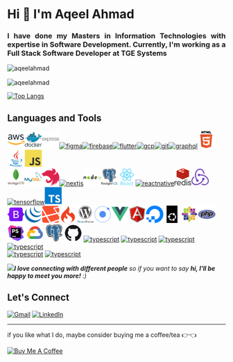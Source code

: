 <h1 align="justify">Hi 👋 I'm Aqeel Ahmad</h1>
<h3 align="justify">I have done my Masters in Information Technologies with expertise in Software Development. Currently, I'm working as a Full Stack Software Developer at TGE Systems
</h3> 


<p align="left"><img src="https://komarev.com/ghpvc/?username=cometnice&label=Profile%20views&color=0e75b6&style=flat" alt="aqeelahmad" /> </p>

<p><img align="center" src="https://github-readme-streak-stats.herokuapp.com/?user=cometnice&" alt="aqeelahmad" /></p>

[![Top Langs](https://github-readme-stats.vercel.app/api/top-langs/?username=cometnice)](https://github.com/anuraghazra/github-readme-stats)


## Languages and Tools
<p align="left"><a href="https://aws.amazon.com" target="_blank" rel="noreferrer"><img src="https://raw.githubusercontent.com/devicons/devicon/master/icons/amazonwebservices/amazonwebservices-original-wordmark.svg" alt="aws" width="40" height="40"/></a><a href="https://www.docker.com/" target="_blank" rel="noreferrer"><img src="https://raw.githubusercontent.com/devicons/devicon/master/icons/docker/docker-original-wordmark.svg" alt="docker" width="40" height="40"/></a><a href="https://expressjs.com" target="_blank" rel="noreferrer"><img src="https://raw.githubusercontent.com/devicons/devicon/master/icons/express/express-original-wordmark.svg" alt="express" width="40" height="40"/></a><a href="https://www.figma.com/" target="_blank" rel="noreferrer"><img src="https://www.vectorlogo.zone/logos/figma/figma-icon.svg" alt="figma" width="40" height="40"/></a><a href="https://firebase.google.com/" target="_blank" rel="noreferrer"><img src="https://www.vectorlogo.zone/logos/firebase/firebase-icon.svg" alt="firebase" width="40" height="40"/></a><a href="https://flutter.dev" target="_blank" rel="noreferrer"><img src="https://www.vectorlogo.zone/logos/flutterio/flutterio-icon.svg" alt="flutter" width="40" height="40"/></a><a href="https://cloud.google.com" target="_blank" rel="noreferrer"><img src="https://www.vectorlogo.zone/logos/google_cloud/google_cloud-icon.svg" alt="gcp" width="40" height="40"/></a><a href="https://git-scm.com/" target="_blank" rel="noreferrer"><img src="https://www.vectorlogo.zone/logos/git-scm/git-scm-icon.svg" alt="git" width="40" height="40"/></a><a href="https://graphql.org" target="_blank" rel="noreferrer"><img src="https://www.vectorlogo.zone/logos/graphql/graphql-icon.svg" alt="graphql" width="40" height="40"/></a><a href="https://www.w3.org/html/" target="_blank" rel="noreferrer"><img src="https://raw.githubusercontent.com/devicons/devicon/master/icons/html5/html5-original-wordmark.svg" alt="html5" width="40" height="40"/></a><a href="https://www.java.com" target="_blank" rel="noreferrer"><img src="https://raw.githubusercontent.com/devicons/devicon/master/icons/java/java-original.svg" alt="java" width="40" height="40"/></a><a href="https://developer.mozilla.org/en-US/docs/Web/JavaScript" target="_blank" rel="noreferrer"><img src="https://raw.githubusercontent.com/devicons/devicon/master/icons/javascript/javascript-original.svg" alt="javascript" width="40" height="40"/></a> 
 <br/> 
<a href="https://www.mongodb.com/" target="_blank" rel="noreferrer"><img src="https://raw.githubusercontent.com/devicons/devicon/master/icons/mongodb/mongodb-original-wordmark.svg" alt="mongodb" width="40" height="40"/></a><a href="https://www.mysql.com/" target="_blank" rel="noreferrer"><img src="https://raw.githubusercontent.com/devicons/devicon/master/icons/mysql/mysql-original-wordmark.svg" alt="mysql" width="40" height="40"/></a><a href="https://nestjs.com/" target="_blank" rel="noreferrer"><img src="https://raw.githubusercontent.com/devicons/devicon/master/icons/nestjs/nestjs-plain.svg" alt="nestjs" width="40" height="40"/></a><a href="https://nextjs.org/" target="_blank" rel="noreferrer"><img src="https://cdn.worldvectorlogo.com/logos/nextjs-2.svg" alt="nextjs" width="40" height="40"/></a><a href="https://nodejs.org" target="_blank" rel="noreferrer"><img src="https://raw.githubusercontent.com/devicons/devicon/master/icons/nodejs/nodejs-original-wordmark.svg" alt="nodejs" width="40" height="40"/></a><a href="https://www.postgresql.org" target="_blank" rel="noreferrer"><img src="https://raw.githubusercontent.com/devicons/devicon/master/icons/postgresql/postgresql-original-wordmark.svg" alt="postgresql" width="40" height="40"/></a><a href="https://reactjs.org/" target="_blank" rel="noreferrer"><img src="https://raw.githubusercontent.com/devicons/devicon/master/icons/react/react-original-wordmark.svg" alt="react" width="40" height="40"/></a><a href="https://reactnative.dev/" target="_blank" rel="noreferrer"><img src="https://reactnative.dev/img/header_logo.svg" alt="reactnative" width="40" height="40"/></a><a href="https://redis.io" target="_blank" rel="noreferrer"><img src="https://raw.githubusercontent.com/devicons/devicon/master/icons/redis/redis-original-wordmark.svg" alt="redis" width="40" height="40"/></a><a href="https://redux.js.org" target="_blank" rel="noreferrer"><img src="https://raw.githubusercontent.com/devicons/devicon/master/icons/redux/redux-original.svg" alt="redux" width="40" height="40"/></a><a href="https://www.tensorflow.org" target="_blank" rel="noreferrer"><img src="https://www.vectorlogo.zone/logos/tensorflow/tensorflow-icon.svg" alt="tensorflow" width="40" height="40"/></a><a href="https://www.typescriptlang.org/" target="_blank" rel="noreferrer"><img src="https://raw.githubusercontent.com/devicons/devicon/master/icons/typescript/typescript-original.svg" alt="typescript" width="40" height="40"/></a> 
<br>
	<a href="https://getbootstrap.com/" target="_blank" rel="noreferrer"><img src="https://raw.githubusercontent.com/devicons/devicon/master/icons/bootstrap/bootstrap-original.svg" alt="typescript" width="40" height="40"/></a><a href="https://jquery.com/" target="_blank" rel="noreferrer"><img src="https://raw.githubusercontent.com/devicons/devicon/master/icons/jquery/jquery-original.svg" alt="typescript" width="40" height="40"/></a><a href="https://laravel.com/" target="_blank" rel="noreferrer"><img src="https://raw.githubusercontent.com/devicons/devicon/master/icons/laravel/laravel-plain.svg" alt="typescript" width="40" height="40"/></a><a href="https://codeigniter.com/" target="_blank" rel="noreferrer"><img src="https://raw.githubusercontent.com/devicons/devicon/master/icons/codeigniter/codeigniter-plain.svg" alt="typescript" width="40" height="40"/></a><a href="https://wordpress.com/" target="_blank" rel="noreferrer"><img src="https://github.com/devicons/devicon/blob/master/icons/wordpress/wordpress-original.svg" alt="typescript" width="40" height="40"/></a><a href="https://ionicframework.com/" target="_blank" rel="noreferrer"><img src="https://raw.githubusercontent.com/devicons/devicon/master/icons/ionic/ionic-original.svg" alt="typescript" width="40" height="40"/></a><a href="https://vuejs.org/" target="_blank" rel="noreferrer"><img src="https://raw.githubusercontent.com/devicons/devicon/master/icons/vuejs/vuejs-original.svg" alt="typescript" width="40" height="40"/></a><a href="https://angular.io/" target="_blank" rel="noreferrer"><img src="https://raw.githubusercontent.com/devicons/devicon/master/icons/angularjs/angularjs-original.svg" alt="typescript" width="40" height="40"/></a><a href="https://www.digitalocean.com/" target="_blank" rel="noreferrer"><img src="https://raw.githubusercontent.com/devicons/devicon/master/icons/digitalocean/digitalocean-original.svg" alt="typescript" width="40" height="40"/></a><a href="https://ubuntu.com/" target="_blank" rel="noreferrer"><img src="https://raw.githubusercontent.com/devicons/devicon/master/icons/ubuntu/ubuntu-plain.svg" alt="typescript" width="40" height="40"/></a><a href="https://www.centos.org/" target="_blank" rel="noreferrer"><img src="https://raw.githubusercontent.com/devicons/devicon/master/icons/centos/centos-original.svg" alt="typescript" width="40" height="40"/></a><a href="https://www.php.net/" target="_blank" rel="noreferrer"><img src="https://raw.githubusercontent.com/devicons/devicon/master/icons/php/php-original.svg" alt="typescript" width="40" height="40"/></a>
<br>	
	<a href="https://www.jetbrains.com/phpstorm/" target="_blank" rel="noreferrer"><img src="https://raw.githubusercontent.com/devicons/devicon/master/icons/phpstorm/phpstorm-original.svg" alt="typescript" width="40" height="40"/></a>
	<a href="https://cloud.google.com/" target="_blank" rel="noreferrer"><img src="https://raw.githubusercontent.com/devicons/devicon/master/icons/googlecloud/googlecloud-original.svg" alt="typescript" width="40" height="40"/></a>
	<a href="https://www.postgresql.org/" target="_blank" rel="noreferrer"><img src="https://raw.githubusercontent.com/devicons/devicon/master/icons/postgresql/postgresql-original.svg" alt="typescript" width="40" height="40"/></a>
	<a href="https://github.com/" target="_blank" rel="noreferrer"><img src="https://raw.githubusercontent.com/devicons/devicon/master/icons/github/github-original.svg" alt="typescript" width="40" height="40"/></a>
	<a href="https://www.paypal.com/" target="_blank" rel="noreferrer"><img src="https://www.paypalobjects.com/digitalassets/c/website/logo/full-text/pp_fc_hl.svg" alt="typescript" width="40" height="40"/></a>
	<a href="https://stripe.com/" target="_blank" rel="noreferrer"><img src="https://upload.wikimedia.org/wikipedia/commons/b/ba/Stripe_Logo%2C_revised_2016.svg" alt="typescript" width="40" height="40"/></a>
	<a href="https://www.mlsgrid.com/" target="_blank" rel="noreferrer"><img src="https://images.squarespace-cdn.com/content/v1/5908cde79f745622b6a59828/1603402471382-7OFKUW1BDJGG8POPI2D1/MLSGrid_White_Text.png?format=1500w" alt="typescript" width="40" height="40"/></a>
	<a href="https://www.realgeeks.com/" target="_blank" rel="noreferrer"><img src="https://cdn.cookielaw.org/logos/aa4c6ea2-82de-4ea3-b17d-9d1616eb2a19/0a8da07e-2c48-4b29-b61f-42187c177c70/8f21384d-4e75-4ad0-b8dc-1d3baaf976d7/Real_Geeks_logo.png" alt="typescript" width="160" height="40"/></a>
<br>	
	<a href="https://mailchimp.com/" target="_blank" rel="noreferrer"><img src="https://yt3.googleusercontent.com/Q7_UCD6oHd-4_Ib45h-Vi1YQBw49-bwLU80W1Va2OJJ0IK15vEYEBTi2U4TdqkYmxfDlqXIz=s176-c-k-c0x00ffffff-no-rj" alt="typescript" width="40" height="40"/></a>
	<a href="https://mandrillapp.com/" target="_blank" rel="noreferrer"><img src="https://assets-global.website-files.com/5f8b0a1abe69652278dad51c/62672351b121c71d548ea4f4_Mandrill.svg" alt="typescript" width="40" height="40"/></a>
</p>


<img src="https://media.giphy.com/media/LnQjpWaON8nhr21vNW/giphy.gif" width="60"><em><b>I love connecting with different people</b> so if you want to say <b>hi, I'll be happy to meet you more!</b> :)</em>

## Let's Connect

<p>
	<a href="mailto:cometnice2@gmail.com"><img src="https://img.icons8.com/bubbles/50/000000/gmail.png" alt="Gmail"/></a>
	<a href="https://www.linkedin.com/in/cometnice/"><img src="https://img.icons8.com/bubbles/50/000000/linkedin.png" alt="LinkedIn"/></a>
</p>

<hr/>

if you like what I do, maybe consider buying me a coffee/tea 👉👈

<a href="https://www.buymeacoffee.com/cometnice2s" target="_blank"><img src="https://cdn.buymeacoffee.com/buttons/v2/default-red.png" alt="Buy Me A Coffee" width="150" ></a>

<br/>
